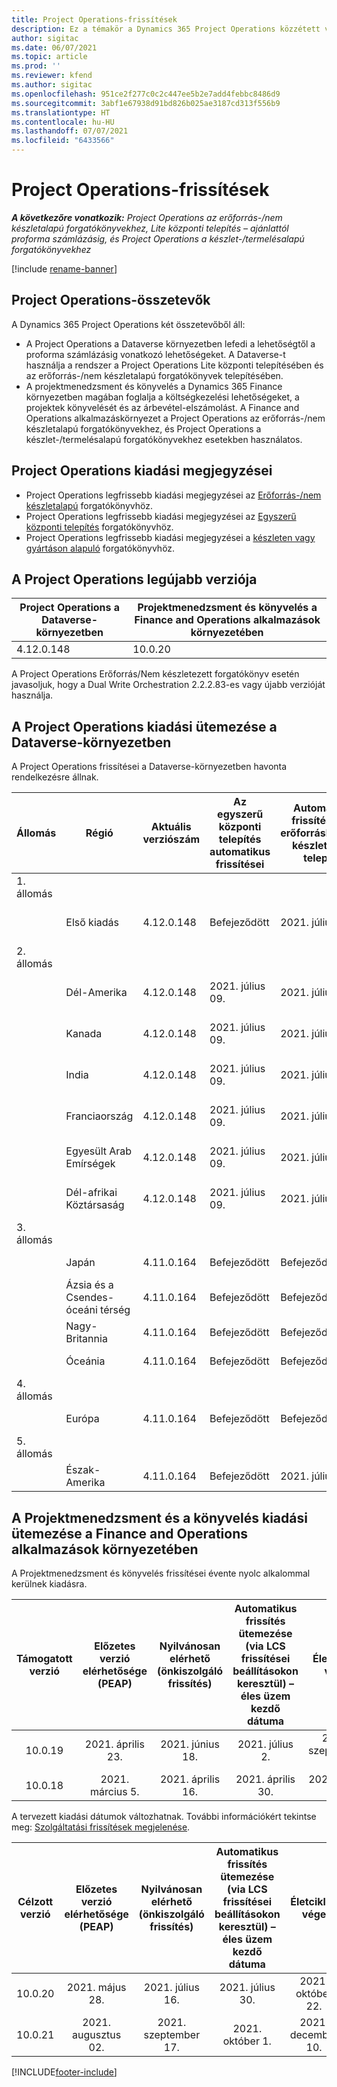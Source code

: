 ```yaml
---
title: Project Operations-frissítések
description: Ez a témakör a Dynamics 365 Project Operations közzétett verzióival kapcsolatban tartalmaz tájékoztatást.
author: sigitac
ms.date: 06/07/2021
ms.topic: article
ms.prod: ''
ms.reviewer: kfend
ms.author: sigitac
ms.openlocfilehash: 951ce2f277c0c2c447ee5b2e7add4febbc8486d9
ms.sourcegitcommit: 3abf1e67938d91bd826b025ae3187cd313f556b9
ms.translationtype: HT
ms.contentlocale: hu-HU
ms.lasthandoff: 07/07/2021
ms.locfileid: "6433566"
---
```

# <a name="project-operations-updates"></a>Project Operations-frissítések

_**A következőre vonatkozik:** Project Operations az erőforrás-/nem készletalapú forgatókönyvekhez, Lite központi telepítés – ajánlattól proforma számlázásig, és Project Operations a készlet-/termelésalapú forgatókönyvekhez_

[!include [rename-banner](~/includes/cc-data-platform-banner.md)]

## <a name="project-operations-components"></a>Project Operations-összetevők

A Dynamics 365 Project Operations két összetevőből áll:

- A Project Operations a Dataverse környezetben lefedi a lehetőségtől a proforma számlázásig vonatkozó lehetőségeket. A Dataverse-t használja a rendszer a Project Operations Lite központi telepítésében és az erőforrás-/nem készletalapú forgatókönyvek telepítésében.
- A projektmenedzsment és könyvelés a Dynamics 365 Finance környezetben magában foglalja a költségkezelési lehetőségeket, a projektek könyvelését és az árbevétel-elszámolást. A Finance and Operations alkalmazáskörnyezet a Project Operations az erőforrás-/nem készletalapú forgatókönyvekhez, és Project Operations a készlet-/termelésalapú forgatókönyvekhez esetekben használatos.

## <a name="project-operations-release-notes"></a>Project Operations kiadási megjegyzései
- Project Operations legfrissebb kiadási megjegyzései az [Erőforrás-/nem készletalapú](whats-new-july-2021-resource-based.md) forgatókönyvhöz.
- Project Operations legfrissebb kiadási megjegyzései az [Egyszerű központi telepítés](../pro/whats-new/whats-new-july-2021-lite.md) forgatókönyvhöz.
- Project Operations legfrissebb kiadási megjegyzései a [készleten vagy gyártáson alapuló](../prod-pma/whats-new/whats-new-jul-2021-stocked.md) forgatókönyvhöz.

## <a name="project-operations-latest-version"></a>A Project Operations legújabb verziója

| Project Operations a Dataverse-környezetben | Projektmenedzsment és könyvelés a Finance and Operations alkalmazások környezetében | 
| --- | --- |
| 4.12.0.148 | 10.0.20 |

A Project Operations Erőforrás/Nem készletezett forgatókönyv esetén javasoljuk, hogy a Dual Write Orchestration 2.2.2.83-es vagy újabb verzióját használja.

## <a name="release-schedule-for-project-operations-on-dataverse-environment"></a>A Project Operations kiadási ütemezése a Dataverse-környezetben

A Project Operations frissítései a Dataverse-környezetben havonta rendelkezésre állnak. 

| Állomás | Régió | Aktuális verziószám | Az egyszerű központi telepítés automatikus frissítései | Automatikus frissítések az erőforráshoz/nem készlet alapú telepítés | Következő verziószám | A következő általánosan elérhető verzió |
|-----------|-----------------------|-----------------|--------------|---------------------|---------------------|---------------------|
| 1. állomás |   &nbsp;              |    &nbsp;       | &nbsp;       |      &nbsp;         |      &nbsp;         |      &nbsp;         |
|   &nbsp;  | Első kiadás         |  4.12.0.148     | Befejeződött     | 2021. július 09.          | Később eldöntendő                 | 2021. augusztus 06.        |
| 2. állomás |   &nbsp;              |    &nbsp;       | &nbsp;       |      &nbsp;         |      &nbsp;         |      &nbsp;         |
|   &nbsp;  | Dél-Amerika         |  4.12.0.148     | 2021. július 09.   | 2021. július 16.          | Később eldöntendő                 | 2021. augusztus 06.        |
|    &nbsp; | Kanada                |  4.12.0.148     | 2021. július 09.   | 2021. július 16.          | Később eldöntendő                 | 2021. augusztus 06.        |
|   &nbsp;  | India                 |  4.12.0.148     | 2021. július 09.   | 2021. július 16.          | Később eldöntendő                 | 2021. augusztus 06.        |
|   &nbsp;  | Franciaország                |  4.12.0.148     | 2021. július 09.   | 2021. július 16.          | Később eldöntendő                 | 2021. augusztus 06.        |
|   &nbsp;  | Egyesült Arab Emírségek  |  4.12.0.148     | 2021. július 09.   | 2021. július 16.          | Később eldöntendő                 | 2021. augusztus 06.        |
|   &nbsp;  | Dél-afrikai Köztársaság          |  4.12.0.148     | 2021. július 09.   | 2021. július 16.          | Később eldöntendő                 | 2021. augusztus 06.        |
| 3. állomás |      &nbsp;           |     &nbsp;      |     &nbsp;   |      &nbsp;         |      &nbsp;         |      &nbsp;         |
|   &nbsp;  | Japán                 |  4.11.0.164     | Befejeződött     | Befejeződött            | 4.12.0.148          | 2021. július 09.          |
|   &nbsp;  | Ázsia és a Csendes-óceáni térség          |  4.11.0.164     | Befejeződött     | Befejeződött            | 4.12.0.148          | 2021. július 09.          |
|   &nbsp;  | Nagy-Britannia         |  4.11.0.164     | Befejeződött     | Befejeződött            | 4.12.0.148          | 2021. július 09.          |
|   &nbsp;  | Óceánia               |  4.11.0.164     | Befejeződött     | Befejeződött            | 4.12.0.148          | 2021. július 09.          |
| 4. állomás |     &nbsp;            |     &nbsp;      |     &nbsp;   |      &nbsp;         |      &nbsp;         |      &nbsp;         |
|   &nbsp;  | Európa                |  4.11.0.164     | Befejeződött     | Befejeződött            | 4.12.0.148          | 2021. július 16.          |
| 5. állomás |     &nbsp;            |     &nbsp;      |     &nbsp;   |      &nbsp;         |      &nbsp;         |      &nbsp;         |
|   &nbsp;  | Észak-Amerika         |  4.11.0.164     | Befejeződött     | 2021. július 09.          | 4.12.0.148          | 2021. július 23.          |



## <a name="release-schedule-for-project-management-and-accounting-in-the-finance-and-operations-apps-environment"></a>A Projektmenedzsment és a könyvelés kiadási ütemezése a Finance and Operations alkalmazások környezetében

A Projektmenedzsment és könyvelés frissítései évente nyolc alkalommal kerülnek kiadásra.

|          Támogatott verzió          | Előzetes verzió elérhetősége (PEAP) | Nyilvánosan elérhető (önkiszolgáló frissítés) | Automatikus frissítés ütemezése (via LCS frissítései beállításokon keresztül) – éles üzem kezdő dátuma |   Életciklus vége   |
|:-------------------------:|:---------------------------:|:---------------------------------:|:--------------------------------------------------------------------:|:------------------:|
|          10.0.19          |        2021. április 23.       |            2021. június 18.           |                             2021. július 2.                             | 2021. szeptember 17. |
|          10.0.18          |        2021. március 5.        |           2021. április 16.          |                            2021. április 30.                            |    2021. július 16.   |


A tervezett kiadási dátumok változhatnak. További információkért tekintse meg: [Szolgáltatási frissítések megjelenése](/dynamics365/fin-ops-core/fin-ops/get-started/public-preview-releases?toc=%2fdynamics365%2ffinance%2ftoc.json).

|          Célzott verzió          | Előzetes verzió elérhetősége (PEAP) | Nyilvánosan elérhető (önkiszolgáló frissítés) | Automatikus frissítés ütemezése (via LCS frissítései beállításokon keresztül) – éles üzem kezdő dátuma |   Életciklus vége   |
|:-------------------------:|:---------------------------:|:---------------------------------:|:--------------------------------------------------------------------:|:------------------:|
|          10.0.20          |         2021. május 28.        |           2021. július 16.           |                             2021. július 30.                             |  2021. október 22.  |
|          10.0.21          |         2021. augusztus 02.     |           2021. szeptember 17.      |                             2021. október 1.                           |  2021. december 10.  |


[!INCLUDE[footer-include](../includes/footer-banner.md)]
